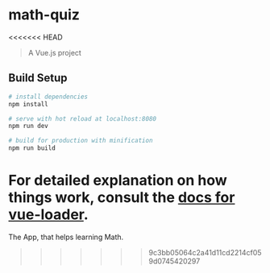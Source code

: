 # math-quiz
<<<<<<< HEAD

> A Vue.js project

## Build Setup

``` bash
# install dependencies
npm install

# serve with hot reload at localhost:8080
npm run dev

# build for production with minification
npm run build
```

For detailed explanation on how things work, consult the [docs for vue-loader](http://vuejs.github.io/vue-loader).
=======
The App, that helps learning Math.
>>>>>>> 9c3bb05064c2a41d11cd2214cf059d0745420297
